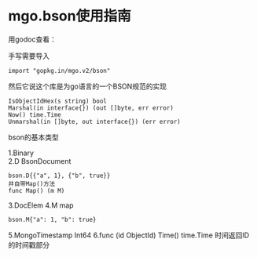 # mgo.bson使用指南

用godoc查看：

手写需要导入

```
import "gopkg.in/mgo.v2/bson" 
```
然后它说这个库是为go语言的一个BSON规范的实现

```
IsObjectIdHex(s string) bool
Marshal(in interface{}) (out []byte, err error)
Now() time.Time 
Unmarshal(in []byte, out interface{}) (err error)

```
bson的基本类型

1.Binary    
2.D BsonDocument
```
bson.D{{"a", 1}, {"b", true}}
并自带Map()方法
func Map() (m M)

```
3.DocElem 
4.M map
```
bson.M{"a": 1, "b": true}
```
5.MongoTimestamp Int64
6.func (id ObjectId) Time() time.Time 
时间返回ID的时间戳部分

